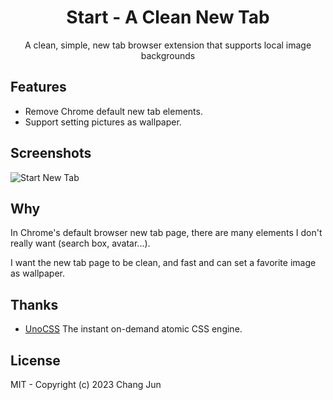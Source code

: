 <h1 align="center">Start - A Clean New Tab</h1>

<p align="center">A clean, simple, new tab browser extension that supports local image backgrounds</p>

## Features

- Remove Chrome default new tab elements.
- Support setting pictures as wallpaper.

## Screenshots

![Start New Tab](https://github.com/ChangJun2019/sbg-new-tab/assets/32004895/ad7dfbf5-fec2-4e92-8506-cf4576b7a775)

## Why

In Chrome's default browser new tab page, there are many elements I don't really want (search box, avatar...).

I want the new tab page to be clean, and fast and can set a favorite image as wallpaper.

## Thanks

- [UnoCSS](https://github.com/unocss/unocss) The instant on-demand atomic CSS engine. 

## License

MIT - Copyright (c) 2023 Chang Jun
